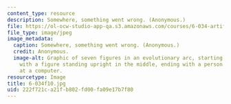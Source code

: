 ```yaml
---
content_type: resource
description: Somewhere, something went wrong. (Anonymous.)
file: https://ol-ocw-studio-app-qa.s3.amazonaws.com/courses/6-034-artificial-intelligence-fall-2010/222f721ca21fb802fd00fa09e17b7f80_6-034f10.JPG
file_type: image/jpeg
image_metadata:
  caption: Somewhere, something went wrong. (Anonymous.)
  credit: Anonymous.
  image-alt: Graphic of seven figures in an evolutionary arc, starting with a monkey,
    with a figure standing upright in the middle, ending with a person hunched over
    at a computer.
resourcetype: Image
title: 6-034f10.jpg
uid: 222f721c-a21f-b802-fd00-fa09e17b7f80
---
```

